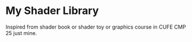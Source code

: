 # My Shader Library
 
Inspired from shader book or shader toy or graphics course in CUFE CMP 25 just mine.